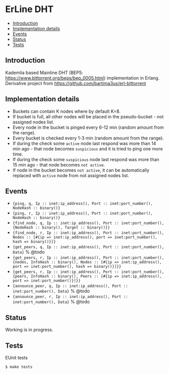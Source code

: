 ErLine DHT
=====

- [Introduction](#introduction)
- [Implementation details](#implementation_details)
- [Events](#events)
- [Status](#status)
- [Tests](#tests)

## <a name="introduction">Introduction</a> ##

Kademlia based Mainline DHT (BEP5: https://www.bittorrent.org/beps/bep_0005.html) implementation in Erlang.<br/>
Derivative project from https://github.com/bartima3us/erl-bittorrent

## <a name="implementation_details">Implementation details</a> ##

* Buckets can contain K nodes where by default K=8.
* If bucket is full, all other nodes will be placed in the pseudo-bucket - not assigned nodes list.
* Every node in the bucket is pinged every 6-12 min (random amount from the range).
* Every bucket is checked every 1-3 min (random amount from the range).
* If during the check some `active` node last respond was more than 14 min ago - that node becomes `suspicious` and it is tried to ping one more time.
* If during the check some `suspicious` node last respond was more than 15 min ago - that node becomes `not active`.
* If node in the bucket becomes `not active`, it can be automatically replaced with `active` node from not assigned nodes list.

## <a name="events">Events</a> ##

* ```{ping, q, Ip :: inet:ip_address(), Port :: inet:port_number(), NodeHash :: binary()}```
* ```{ping, r, Ip :: inet:ip_address(), Port :: inet:port_number(), NodeHash :: binary()}```
* ```{find_node, q, Ip :: inet:ip_address(), Port :: inet:port_number(), {NodeHash :: binary(), Target :: binary()}}```
* ```{find_node, r, Ip :: inet:ip_address(), Port :: inet:port_number(), Nodes :: [#{ip => inet:ip_address(), port => inet:port_number(), hash => binary()}]}```
* ```{get_peers, q, Ip :: inet:ip_address(), Port :: inet:port_number(), Data}``` % @todo
* ```{get_peers, r, Ip :: inet:ip_address(), Port :: inet:port_number(), {nodes, InfoHash :: binary(), Nodes :: [#{ip => inet:ip_address(), port => inet:port_number(), hash => binary()}]}}```
* ```{get_peers, r, Ip :: inet:ip_address(), Port :: inet:port_number(), {peers, InfoHash :: binary(), Peers :: [#{ip => inet:ip_address(), port => inet:port_number()}]}}```
* ```{announce_peer, q, Ip :: inet:ip_address(), Port :: inet:port_number(), Data}``` % @todo
* ```{announce_peer, r, Ip :: inet:ip_address(), Port :: inet:port_number(), Data}``` % @todo

## <a name="status">Status</a> ##

Working is in progress.

## <a name="tests">Tests</a> ##

EUnit tests
```
$ make tests
```
